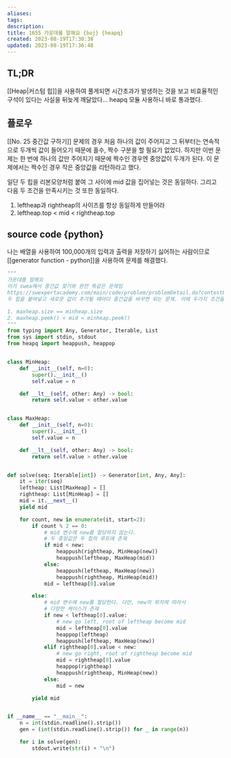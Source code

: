 ```yaml
---
aliases: 
tags: 
description:
title: 1655 가운데를 말해요 {boj} {heapq}
created: 2023-08-19T17:30:38
updated: 2023-08-19T17:36:48
---
```


## TL;DR

[[Heap|커스텀 힙]]을 사용하여 풀게되면 시간초과가 발생하는 것을 보고 비효율적인 구석이 있다는 사실을 뒤늦게 깨달았다... heapq 모듈 사용하니 바로 통과했다.

## 플로우

[[No. 25 중간값 구하기]] 문제의 경우 처음 하나의 값이 주어지고 그 뒤부터는 연속적으로 두개씩 값이 들어오기 때문에 홀수, 짝수 구분을 할 필요가 없었다. 하지만 이번 문제는 한 번에 하나의 값만 주어지기 때문에 짝수인 경우엔 중앙값이 두개가 된다. 이 문제에서는 짝수인 경우 작은 중앙값을 리턴하라고 했다.

일단 두 힙을 리본모양처럼 붙여 그 사이에 mid 값을 집어넣는 것은 동일하다. 그리고 다음 두 조건을 만족시키는 것 또한 동일하다.

1. leftheap과 rightheap의 사이즈를 항상 동일하게 만들어라
2. leftheap.top < mid < rightheap.top

## source code {python}

나는 배열을 사용하여 100,000개의 입력과 출력을 저장하기 싫어하는 사람이므로 [[generator function - python]]을 사용하여 문제를 해결했다.

```python
"""
가운데를 말해요
이거 swea에서 중간값 찾기와 완전 똑같은 문제임
https://swexpertacademy.com/main/code/problem/problemDetail.do?contestProbId=AV-fO0s6ARoDFAXT
두 힙을 붙여넣고 새로운 값이 추가될 때마다 중간값을 바꾸면 되는 문제. 이때 두가지 조건을 잘 지켜야 하는데,

1. maxheap.size == minheap.size
2. maxheap.peek() < mid < minheap.peek()
"""
from typing import Any, Generator, Iterable, List
from sys import stdin, stdout
from heapq import heappush, heappop


class MinHeap:
    def __init__(self, n=0):
        super().__init__()
        self.value = n

    def __lt__(self, other: Any) -> bool:
        return self.value < other.value


class MaxHeap:
    def __init__(self, n=0):
        super().__init__()
        self.value = n

    def __lt__(self, other: Any) -> bool:
        return self.value > other.value


def solve(seq: Iterable[int]) -> Generator[int, Any, Any]:
    it = iter(seq)
    leftheap: List[MaxHeap] = []
    rightheap: List[MinHeap] = []
    mid = it.__next__()
    yield mid

    for count, new in enumerate(it, start=2):
        if count % 2 == 0:
            # mid 변수에 new를 할당하지 않는다.
            # 두 중앙값은 두 힙의 루트에 존재
            if mid < new:
                heappush(rightheap, MinHeap(new))
                heappush(leftheap, MaxHeap(mid))
            else:
                heappush(leftheap, MaxHeap(new))
                heappush(rightheap, MinHeap(mid))
            mid = leftheap[0].value

        else:
            # mid 변수에 new를 할당한다. 다만, new의 위치에 따라서
            # 다양한 케이스가 존재
            if new < leftheap[0].value:
                # new go left, root of leftheap become mid
                mid = leftheap[0].value
                heappop(leftheap)
                heappush(leftheap, MaxHeap(new))
            elif rightheap[0].value < new:
                # new go right, root of rightheap become mid
                mid = rightheap[0].value
                heappop(rightheap)
                heappush(rightheap, MinHeap(new))
            else:
                mid = new

        yield mid


if __name__ == "__main__":
    n = int(stdin.readline().strip())
    gen = (int(stdin.readline().strip()) for _ in range(n))

    for i in solve(gen):
        stdout.write(str(i) + "\n")
```
